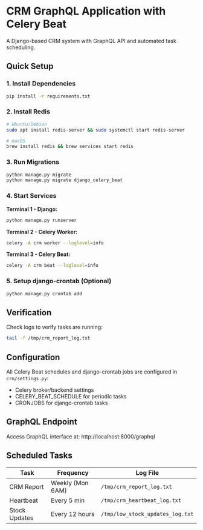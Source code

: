 # CRM GraphQL Application with Celery Beat

A Django-based CRM system with GraphQL API and automated task scheduling.

## Quick Setup

### 1. Install Dependencies
```bash
pip install -r requirements.txt
```

### 2. Install Redis
```bash
# Ubuntu/Debian
sudo apt install redis-server && sudo systemctl start redis-server

# macOS  
brew install redis && brew services start redis
```

### 3. Run Migrations
```bash
python manage.py migrate
python manage.py migrate django_celery_beat
```

### 4. Start Services

**Terminal 1 - Django:**
```bash
python manage.py runserver
```

**Terminal 2 - Celery Worker:**
```bash
celery -A crm worker --loglevel=info
```

**Terminal 3 - Celery Beat:**
```bash
celery -A crm beat --loglevel=info
```

### 5. Setup django-crontab (Optional)
```bash
python manage.py crontab add
```

## Verification

Check logs to verify tasks are running:
```bash
tail -f /tmp/crm_report_log.txt
```

## Configuration

All Celery Beat schedules and django-crontab jobs are configured in `crm/settings.py`:
- Celery broker/backend settings
- CELERY_BEAT_SCHEDULE for periodic tasks  
- CRONJOBS for django-crontab tasks

## GraphQL Endpoint

Access GraphQL interface at: http://localhost:8000/graphql

## Scheduled Tasks

| Task | Frequency | Log File |
|------|-----------|----------|
| CRM Report | Weekly (Mon 6AM) | `/tmp/crm_report_log.txt` |
| Heartbeat | Every 5 min | `/tmp/crm_heartbeat_log.txt` |
| Stock Updates | Every 12 hours | `/tmp/low_stock_updates_log.txt` |